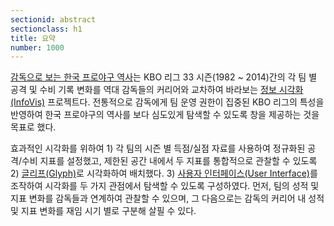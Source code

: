 ```yaml
---
sectionid: abstract
sectionclass: h1
title: 요약
number: 1000
---
```


[감독으로 보는 한국 프로야구 역사](http://kbl-history.jaryogujo.io/)는 KBO 리그 33 시즌(1982 ~ 2014)간의 각 팀 별 공격 및 수비 기록 변화를 역대 감독들의 커리어와 교차하여 바라보는 [정보 시각화(InfoVis)][info_vis] 프로젝트다. 전통적으로 감독에게 팀 운영 권한이 집중된 KBO 리그의 특성을 반영하여 한국 프로야구의 역사를 보다 심도있게 탐색할 수 있도록 창을 제공하는 것을 목표로 했다. 

효과적인 시각화를 위하여 1) 각 팀의 시즌 별 득점/실점 자료를 사용하여 정규화된 공격/수비 지표를 설정했고, 제한된 공간 내에서 두 지표를 통합적으로 관찰할 수 있도록 2) [글리프(Glyph)][glyph]로 시각화하여 배치했다. 3) [사용자 인터페이스(User Interface)][ui]를 조작하여 시각화를 두 가지 관점에서 탐색할 수 있도록 구성하였다. 먼저, 팀의 성적 및 지표 변화를 감독들과 연계하여 관찰할 수 있으며, 그 다음으로는 감독의 커리어 내 성적 및 지표 변화를 재임 시기 별로 구분해 살필 수 있다.

[info_vis]: http://www.infovis-wiki.net/index.php?title=Information_Visualization
[visual_cue]: http://www.infovis-wiki.net/index.php?title=Visual_Cue
[glyph]: http://www.infovis-wiki.net/index.php?title=Glyph
[ui]: https://ko.wikipedia.org/wiki/%EC%82%AC%EC%9A%A9%EC%9E%90_%EC%9D%B8%ED%84%B0%ED%8E%98%EC%9D%B4%EC%8A%A4
[1]: http://www.nytimes.com/newsgraphics/2013/09/28/eli-manning-milestone/
[2]: http://www.stonesc.com/Vis08_Workshop/DVD/Reijner_submission.pdf
[3]: http://gfzpublic.gfz-potsdam.de/pubman/item/escidoc:100075:1/component/escidoc:100074/7_GISDAY-2012_sips_pinus_bib.pdf%3Bjsessionid=554A634777B67F600FFE69D67CE829F5
[4]: https://www.youtube.com/watch?v=OZMubJ0v32Q
[5]: https://namu.wiki/w/KBO%20%EB%A6%AC%EA%B7%B8
[6]: https://ko.wikipedia.org/wiki/KBO_%EB%A6%AC%EA%B7%B8
[7]: http://www.koreabaseball.com/History/Top/Hitter.aspx
[8]: http://www.nytimes.com/2006/04/02/sports/20060402_BONDS_GRAPHIC.html?_r=0